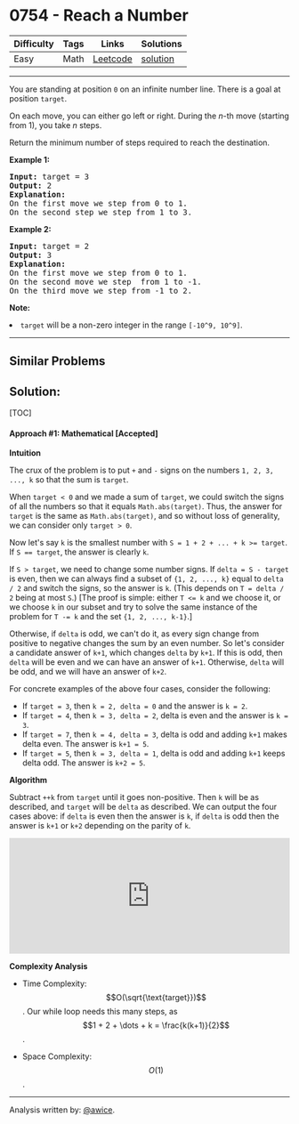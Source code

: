 # 0754 - Reach a Number

Difficulty  | Tags | Links | Solutions
----------- | ---- | ----- | -----
Easy | Math | [Leetcode](https://leetcode.com/problems/reach-a-number) | [solution](https://leetcode.com/problems/reach-a-number/solution/)


-----------

<p>
You are standing at position <code>0</code> on an infinite number line.  There is a goal at position <code>target</code>.
</p><p>
On each move, you can either go left or right.  During the <i>n</i>-th move (starting from 1), you take <i>n</i> steps.
</p><p>
Return the minimum number of steps required to reach the destination.
</p>

<p><b>Example 1:</b><br />
<pre>
<b>Input:</b> target = 3
<b>Output:</b> 2
<b>Explanation:</b>
On the first move we step from 0 to 1.
On the second step we step from 1 to 3.
</pre>
</p>

<p><b>Example 2:</b><br />
<pre>
<b>Input:</b> target = 2
<b>Output:</b> 3
<b>Explanation:</b>
On the first move we step from 0 to 1.
On the second move we step  from 1 to -1.
On the third move we step from -1 to 2.
</pre>
</p>

<p><b>Note:</b><br>
<li><code>target</code> will be a non-zero integer in the range <code>[-10^9, 10^9]</code>.</li>
</p>

-----------


## Similar Problems




## Solution:

[TOC]

#### Approach #1: Mathematical [Accepted]

**Intuition**

The crux of the problem is to put `+` and `-` signs on the numbers `1, 2, 3, ..., k` so that the sum is `target`.

When `target < 0` and we made a sum of `target`, we could switch the signs of all the numbers so that it equals `Math.abs(target)`.  Thus, the answer for `target` is the same as `Math.abs(target)`, and so without loss of generality, we can consider only `target > 0`.

Now let's say `k` is the smallest number with `S = 1 + 2 + ... + k >= target`.  If `S == target`, the answer is clearly `k`.

If `S > target`, we need to change some number signs.  If `delta = S - target` is even, then we can always find a subset of `{1, 2, ..., k}` equal to `delta / 2` and switch the signs, so the answer is `k`.  (This depends on `T = delta / 2` being at most `S`.)  [The proof is simple: either `T <= k` and we choose it, or we choose `k` in our subset and try to solve the same instance of the problem for `T -= k` and the set `{1, 2, ..., k-1}`.]

Otherwise, if `delta` is odd, we can't do it, as every sign change from positive to negative changes the sum by an even number.  So let's consider a candidate answer of `k+1`, which changes `delta` by `k+1`.  If this is odd, then `delta` will be even and we can have an answer of `k+1`.  Otherwise, `delta` will be odd, and we will have an answer of `k+2`.

For concrete examples of the above four cases, consider the following:

* If `target = 3`, then `k = 2, delta = 0` and the answer is `k = 2`.
* If `target = 4`, then `k = 3, delta = 2`, delta is even and the answer is `k = 3`.
* If `target = 7`, then `k = 4, delta = 3`, delta is odd and adding `k+1` makes delta even.  The answer is `k+1 = 5`.
* If `target = 5`, then `k = 3, delta = 1`, delta is odd and adding `k+1` keeps delta odd.  The answer is `k+2 = 5`.

**Algorithm**

Subtract `++k` from `target` until it goes non-positive.  Then `k` will be as described, and `target` will be `delta` as described.  We can output the four cases above: if `delta` is even then the answer is `k`, if `delta` is odd then the answer is `k+1` or `k+2` depending on the parity of `k`.

<iframe src="https://leetcode.com/playground/VZd5DozE/shared" frameBorder="0" width="100%" height="208" name="VZd5DozE"></iframe>

**Complexity Analysis**

* Time Complexity: $$O(\sqrt{\text{target}})$$.  Our while loop needs this many steps, as $$1 + 2 + \dots + k = \frac{k(k+1)}{2}$$.

* Space Complexity: $$O(1)$$.

---

Analysis written by: [@awice](https://leetcode.com/awice).
